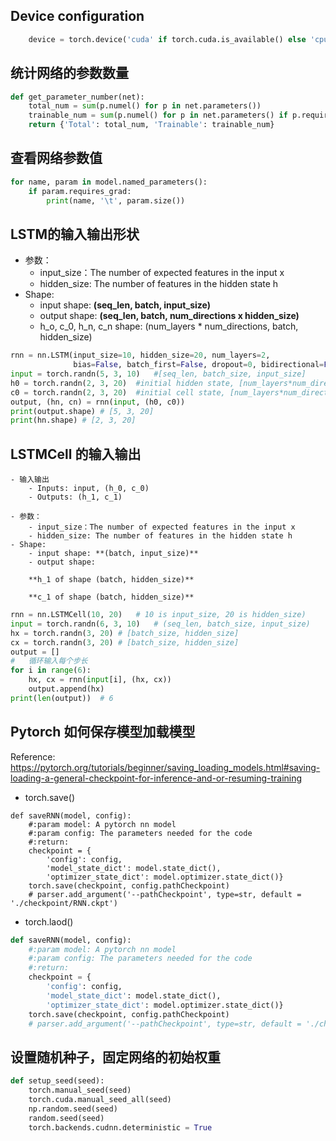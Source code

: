 ## Device configuration
```python
    device = torch.device('cuda' if torch.cuda.is_available() else 'cpu')
```

## 统计网络的参数数量
```python
def get_parameter_number(net):
    total_num = sum(p.numel() for p in net.parameters())
    trainable_num = sum(p.numel() for p in net.parameters() if p.requires_grad)
    return {'Total': total_num, 'Trainable': trainable_num}
```

## 查看网络参数值
```python
for name, param in model.named_parameters():
    if param.requires_grad:
        print(name, '\t', param.size())
```


## LSTM的输入输出形状
- 参数：
    - input_size：The number of expected features in the input x
    - hidden_size: The number of features in the hidden state h
- Shape:
    - input shape: **(seq_len, batch, input_size)**
    - output shape: **(seq_len, batch, num_directions x hidden_size)**
    - h_o, c_0, h_n, c_n shape: (num_layers * num_directions, batch, hidden_size)
```python
rnn = nn.LSTM(input_size=10, hidden_size=20, num_layers=2,
              bias=False, batch_first=False, dropout=0, bidirectional=False)
input = torch.randn(5, 3, 10)   #[seq_len, batch_size, input_size]
h0 = torch.randn(2, 3, 20)  #initial hidden state, [num_layers*num_directions, batch_size, hidden_size]
c0 = torch.randn(2, 3, 20)  #initial cell state, [num_layers*num_directions, batch_size, hidden_size]
output, (hn, cn) = rnn(input, (h0, c0))
print(output.shape) # [5, 3, 20]
print(hn.shape) # [2, 3, 20]
```

## LSTMCell 的输入输出
    - 输入输出
        - Inputs: input, (h_0, c_0)
        - Outputs: (h_1, c_1)

    - 参数：
        - input_size：The number of expected features in the input x
        - hidden_size: The number of features in the hidden state h
    - Shape:
        - input shape: **(batch, input_size)**
        - output shape: 
    
        **h_1 of shape (batch, hidden_size)**
        
        **c_1 of shape (batch, hidden_size)**

```python 
rnn = nn.LSTMCell(10, 20)   # 10 is input_size, 20 is hidden_size)
input = torch.randn(6, 3, 10)   # (seq_len, batch_size, input_size)
hx = torch.randn(3, 20) # [batch_size, hidden_size]
cx = torch.randn(3, 20) # [batch_size, hidden_size]
output = []
#   循环输入每个步长
for i in range(6):
    hx, cx = rnn(input[i], (hx, cx))
    output.append(hx)
print(len(output))  # 6
```
## Pytorch 如何保存模型加载模型

Reference: https://pytorch.org/tutorials/beginner/saving_loading_models.html#saving-loading-a-general-checkpoint-for-inference-and-or-resuming-training
    
   - torch.save()
    
```pyton
def saveRNN(model, config):
    #:param model: A pytorch nn model
    #:param config: The parameters needed for the code
    #:return:
    checkpoint = {
        'config': config,
        'model_state_dict': model.state_dict(),
        'optimizer_state_dict': model.optimizer.state_dict()}
    torch.save(checkpoint, config.pathCheckpoint)
    # parser.add_argument('--pathCheckpoint', type=str, default = './checkpoint/RNN.ckpt')
```
 
   - torch.laod()

```python
def saveRNN(model, config):
    #:param model: A pytorch nn model
    #:param config: The parameters needed for the code
    #:return:
    checkpoint = {
        'config': config,
        'model_state_dict': model.state_dict(),
        'optimizer_state_dict': model.optimizer.state_dict()}
    torch.save(checkpoint, config.pathCheckpoint)
    # parser.add_argument('--pathCheckpoint', type=str, default = './checkpoint/RNN.ckpt')
```

## 设置随机种子，固定网络的初始权重
```python
def setup_seed(seed):
    torch.manual_seed(seed)
    torch.cuda.manual_seed_all(seed)
    np.random.seed(seed)
    random.seed(seed)
    torch.backends.cudnn.deterministic = True
```
